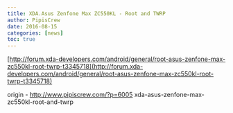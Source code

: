 ```yaml
---
title: XDA.Asus Zenfone Max ZC550KL - Root and TWRP
author: PipisCrew
date: 2016-08-15
categories: [news]
toc: true
---
```


[http://forum.xda-developers.com/android/general/root-asus-zenfone-max-zc550kl-root-twrp-t3345718](http://forum.xda-developers.com/android/general/root-asus-zenfone-max-zc550kl-root-twrp-t3345718)

origin - http://www.pipiscrew.com/?p=6005 xda-asus-zenfone-max-zc550kl-root-and-twrp